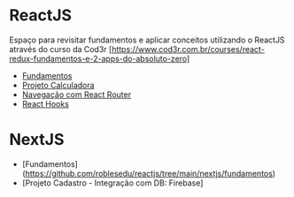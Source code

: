 # ReactJS

Espaço para revisitar fundamentos e aplicar conceitos utilizando o ReactJS através do curso da Cod3r
[https://www.cod3r.com.br/courses/react-redux-fundamentos-e-2-apps-do-absoluto-zero]

- [Fundamentos](https://github.com/roblesedu/reactjs/tree/main/fundamentos-react)
- [Projeto Calculadora](https://github.com/roblesedu/reactjs/tree/main/calculadora)
- [Navegação com React Router](https://github.com/roblesedu/reactjs/tree/main/navegacao)
- [React Hooks](https://github.com/roblesedu/reactjs/tree/main/hooks)

# NextJS
- [Fundamentos] (https://github.com/roblesedu/reactjs/tree/main/nextjs/fundamentos)
- [Projeto Cadastro - Integração com DB: Firebase]